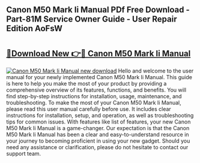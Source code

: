 ## Canon M50 Mark Ii Manual PDf Free Download - Part-81M Service Owner Guide - User Repair Edition AoFsW

# <h2><a href="http://bc34988.oget.top/?id=Canon+M50+Mark+Ii+Manual">🔗Download New 👉🔴 Canon M50 Mark Ii Manual</a></h2>

[![Canon M50 Mark Ii Manual new download](https://i.imgur.com/5g1atiW.png)](http://bc34988.oget.top/?id=Canon+M50+Mark+Ii+Manual)
Hello and welcome to the user manual for your newly implemented Canon M50 Mark Ii Manual. This guide is here to help you make the most of your product by providing a comprehensive overview of its features, functions, and benefits. You will find step-by-step instructions for installation, usage, maintenance, and troubleshooting. To make the most of your Canon M50 Mark Ii Manual, please read this user manual carefully before use. It includes clear instructions for installation, setup, and operation, as well as troubleshooting tips for common issues. With features like list of features, your new Canon M50 Mark Ii Manual is a game-changer. Our expectation is that the Canon M50 Mark Ii Manual has been a clear and easy-to-understand resource in your journey to becoming proficient in using your new gadget. Should you need any assistance or clarification, please do not hesitate to contact our support team.
